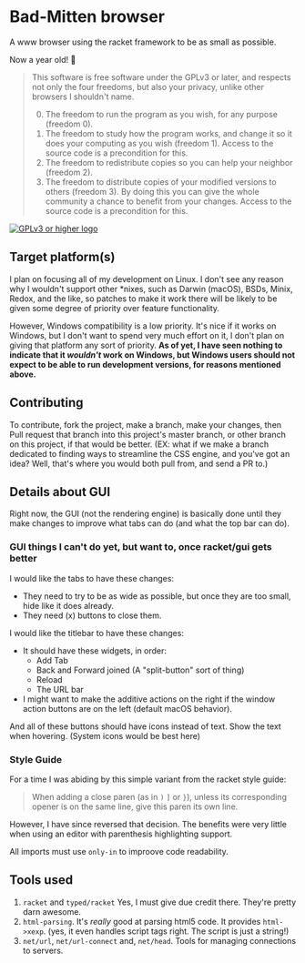 # Bad-Mitten browser

A www browser using the racket framework to be as small as possible.

Now a year old! :tada:

> This software is free software under the GPLv3 or later, and respects not
> only the four freedoms, but also your privacy, unlike other browsers I
> shouldn't name.
>
> 0. The freedom to run the program as you wish, for any purpose (freedom 0).
> 1. The freedom to study how the program works, and change it so it does your
>    computing as you wish (freedom 1). Access to the source code is a
>    precondition for this.
> 2. The freedom to redistribute copies so you can help your neighbor (freedom
>    2).
> 3. The freedom to distribute copies of your modified versions to others
>    (freedom 3). By doing this you can give the whole community a chance to
>    benefit from your changes. Access to the source code is a precondition for
>    this.

[![GPLv3 or higher logo][gpl-logo]][gpl-link]

[gpl-logo]: https://www.gnu.org/graphics/gplv3-with-text-136x68.png
[gpl-link]: https://www.gnu.org/licenses/gpl-3.0.txt

## Target platform(s)

I plan on focusing all of my development on Linux. I don't see any reason why I
wouldn't support other \*nixes, such as Darwin (macOS), BSDs, Minix, Redox, and
the like, so patches to make it work there will be likely to be given some
degree of priority over feature functionality.

However, Windows compatibility is a low priority. It's nice if it works on
Windows, but I don't want to spend very much effort on it, I don't plan on
giving that platform any sort of priority. **As of yet, I have seen nothing to
indicate that it _wouldn't_ work on Windows, but Windows users should not expect
to be able to run development versions, for reasons mentioned above.**

## Contributing

To contribute, fork the project, make a branch, make your changes, then Pull
request that branch into this project's master branch, or other branch on this
project, if that would be better. (EX: what if we make a branch dedicated to
finding ways to streamline the CSS engine, and you've got an idea? Well, that's
where you would both pull from, and send a PR to.)

## Details about GUI

Right now, the GUI (not the rendering engine) is basically done until they make
changes to improve what tabs can do (and what the top bar can do).

### GUI things I can't do yet, but want to, once racket/gui gets better

I would like the tabs to have these changes:

- They need to try to be as wide as possible, but once they are too small, hide
  like it does already.
- They need (x) buttons to close them.

I would like the titlebar to have these changes:

- It should have these widgets, in order:
  - Add Tab
  - Back and Forward joined (A "split-button" sort of thing)
  - Reload
  - The URL bar
- I might want to make the additive actions on the right if the window action
  buttons are on the left (default macOS behavior).

And all of these buttons should have icons instead of text. Show the text when
hovering. (System icons would be best here)

### Style Guide

For a time I was abiding by this simple variant from the racket style guide:

> When adding a close paren (as in `)` `]` or `}`), unless its corresponding
> opener is on the same line, give this paren its own line.

However, I have since reversed that decision. The benefits were very little
when using an editor with parenthesis highlighting support.

All imports must use `only-in` to improove code readability.

## Tools used

1. `racket` and `typed/racket` Yes, I must give due credit there. They're
   pretty darn awesome.
2. `html-parsing`. It's _really_ good at parsing html5 code.
   It provides `html->xexp`. (yes, it even handles script tags right. The
   script is just a string!)
3. `net/url`, `net/url-connect` and, `net/head`. Tools for managing connections
   to servers.
